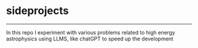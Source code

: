 # sideprojects  
---  
In this repo I experiment with various problems related to 
high energy astrophysics using LLMS, like chatGPT to 
speed up the development
